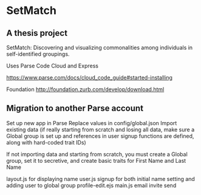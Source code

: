 SetMatch
=======

## A thesis project

SetMatch: Discovering and visualizing commonalities among individuals in self-identified groupings.

Uses Parse Code Cloud and Express

https://www.parse.com/docs/cloud_code_guide#started-installing

Foundation
http://foundation.zurb.com/develop/download.html

## Migration to another Parse account
Set up new app in Parse
Replace values in config/global.json
Import existing data (if really starting from scratch and losing all data, make sure a Global group is set up and references in user signup functions are defined, along with hard-coded trait IDs)

If not importing data and starting from scratch, you must create a Global group, set it to secretive, and create basic traits for First Name and Last Name

layout.js for displaying name
user.js signup for both initial name setting and adding user to global group
profile-edit.ejs
main.js email invite send

